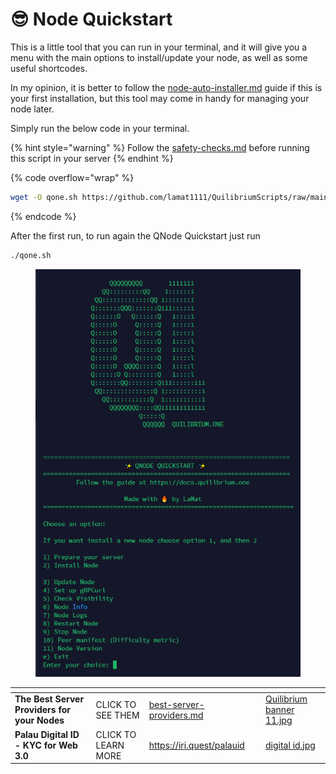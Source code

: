 # 😎 Node Quickstart

This is a little tool that you can run in your terminal, and it will give you a menu with the main options to install/update your node, as well as some useful shortcodes.

In my opinion, it is better to follow the [node-auto-installer.md](node-auto-installer.md "mention") guide if this is your first installation, but this tool may come in handy for managing your node later.

Simply run the below code in your terminal.

{% hint style="warning" %}
Follow the [safety-checks.md](safety-checks.md "mention") before running this script in your server
{% endhint %}

{% code overflow="wrap" %}
```bash
wget -O qone.sh https://github.com/lamat1111/QuilibriumScripts/raw/main/qone.sh && chmod +x qone.sh && ./qone.sh
```
{% endcode %}

After the first run, to run again the QNode Quickstart just run

```bash
./qone.sh
```

<figure><img src=".gitbook/assets/qone_qucikstart_screenshot.png" alt=""><figcaption></figcaption></figure>

<table data-card-size="large" data-column-title-hidden data-view="cards" data-full-width="false"><thead><tr><th></th><th></th><th data-hidden data-card-target data-type="content-ref"></th><th data-hidden></th><th data-hidden data-card-cover data-type="files"></th></tr></thead><tbody><tr><td><strong>The Best Server Providers for your Nodes</strong></td><td>CLICK TO SEE THEM</td><td><a href="best-server-providers.md">best-server-providers.md</a></td><td></td><td><a href=".gitbook/assets/Quilibrium banner 11.jpg">Quilibrium banner 11.jpg</a></td></tr><tr><td><strong>Palau Digital ID - KYC for Web 3.0</strong></td><td>CLICK TO LEARN MORE</td><td><a href="https://iri.quest/palauid">https://iri.quest/palauid</a></td><td></td><td><a href=".gitbook/assets/digital id.jpg">digital id.jpg</a></td></tr></tbody></table>
